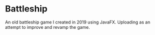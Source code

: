 # Battleship
An old battleship game I created in 2019 using JavaFX. Uploading as an attempt to improve and revamp the game.

